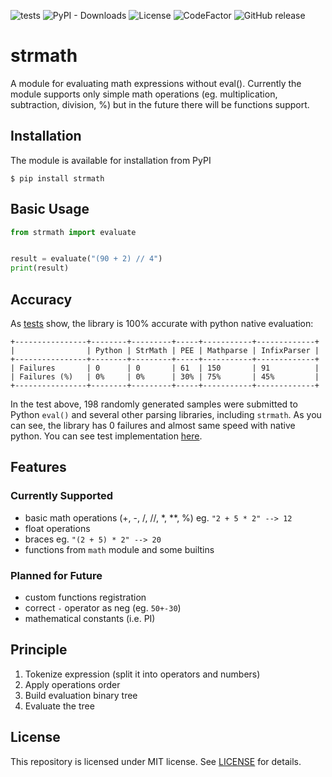 ![tests](https://github.com/Exenifix/strmath/actions/workflows/test.yml/badge.svg)
![PyPI - Downloads](https://img.shields.io/pypi/dm/strmath)
![License](https://img.shields.io/github/license/Exenifix/strmath)
![CodeFactor](https://www.codefactor.io/repository/github/exenifix/strmath/badge)
![GitHub release](https://img.shields.io/github/v/release/Exenifix/strmath?label=version)

# strmath

A module for evaluating math expressions without eval(). Currently the module supports only simple math operations (eg.
multiplication, subtraction, division, %) but in the future there will be functions support.

## Installation
The module is available for installation from PyPI
```shell
$ pip install strmath
```

## Basic Usage
```python
from strmath import evaluate


result = evaluate("(90 + 2) // 4")
print(result)
```

## Accuracy
As [tests](https://github.com/Exenifix/strmath/actions/workflows/test.yml) show, the library is 100% accurate with python native evaluation:
```
+----------------+--------+---------+-----+-----------+-------------+
|                | Python | StrMath | PEE | Mathparse | InfixParser |
+----------------+--------+---------+-----+-----------+-------------+
| Failures       | 0      | 0       | 61  | 150       | 91          |
| Failures (%)   | 0%     | 0%      | 30% | 75%       | 45%         |
+----------------+--------+---------+-----+-----------+-------------+
```
In the test above, 198 randomly generated samples were submitted to Python `eval()` and several other parsing libraries, including `strmath`.
As you can see, the library has 0 failures and almost same speed with native python. You can see test implementation [here](https://github.com/Exenifix/strmath/blob/master/tests/test_expressions.py).

## Features
### Currently Supported
- basic math operations (+, -, /, //, *, **, %) eg. `"2 + 5 * 2" --> 12`
- float operations
- braces eg. `"(2 + 5) * 2" --> 20`
- functions from `math` module and some builtins

### Planned for Future
- custom functions registration
- correct `-` operator as neg (eg. `50+-30`)
- mathematical constants (i.e. PI)

## Principle
1. Tokenize expression (split it into operators and numbers)
2. Apply operations order
3. Build evaluation binary tree
4. Evaluate the tree

## License
This repository is licensed under MIT license. See [LICENSE](https://github.com/Exenifix/strmath/blob/master/LICENSE) for details.
